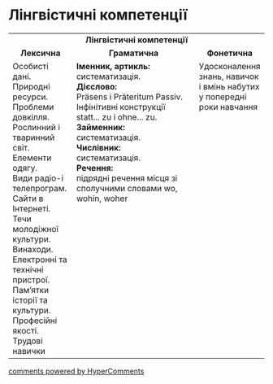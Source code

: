 <div id="hypercomments_widget" class="js-hypercomments-widget invisible"></div>

# Лінгвістичні компетенції


<table>
  <tr>
    <td align="center" colspan="3"><b>Лінгвістичні компетенції</b></td>
  </tr>
            <tr>
                <td align="center"><b>Лексична</b></td>
                <td align="center"><b>Граматична</b></td>
                <td align="center"><b>Фонетична</b></td>
            </tr>
            <tr>
                <td width="25%" style="vertical-align:top !important;">
Особисті дані.<br>
Природні ресурси.<br>
Проблеми довкілля.<br>
Рослинний і тваринний світ.<br>
Елементи одягу.<br>
Види радіо-і телепрограм.<br>
Сайти в Інтернеті. <br>
Течи молодіжної культури. <br>
Винаходи. <br>
Електронні та технічні пристрої.<br>
Пам’ятки історії та культури.<br>
Професійні якості. <br>
Трудові навички</td>
<td width="50%" style="vertical-align:top !important;">
<b>Іменник, артикль:</b><br>
систематизація.<br>
<b>Дієслово:</b><br>
Präsens і Präteritum Passiv. Інфінітивні конструкції statt... zu і ohne... zu.<br>
<b>Займенник:</b><br>
систематизація.<br>
<b>Числівник:</b><br>
систематизація.<br>
<b>Речення:</b><br>
підрядні речення місця зі сполучними словами wo, wohin, woher
</td>
<td width="25%" style="vertical-align:top !important;">Удосконалення знань, навичок і вмінь набутих у попередні роки навчання</td>
            </tr>
</table>

<div class="js-hypercomments-container">
    <a href="http://hypercomments.com" class="hc-link" title="comments widget">comments powered by HyperComments</a>
</div>